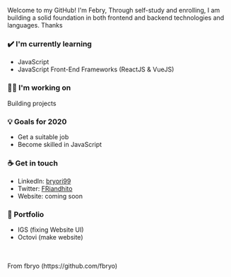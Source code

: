 Welcome to my GitHub! I'm Febry, Through self-study and enrolling, I am building a solid foundation in both frontend and backend technologies and languages.
Thanks

### ✔️ I'm currently learning
- JavaScript
- JavaScript Front-End Frameworks (ReactJS & VueJS)

### 👩‍💻 I'm working on
Building projects

### 💡 Goals for 2020
- Get a suitable job
- Become skilled in JavaScript

### ☕ Get in touch
- LinkedIn: <a href = "https://www.linkedin.com/in/bryori99/">bryori99</a>
- Twitter: <a href = "https://twitter.com/FRiandhito">FRiandhito</a>
- Website: coming soon

### :paperclip: Portfolio
- IGS (fixing Website UI)
- Octovi (make website)
<br>
<br>
From fbryo (https://github.com/fbryo)
